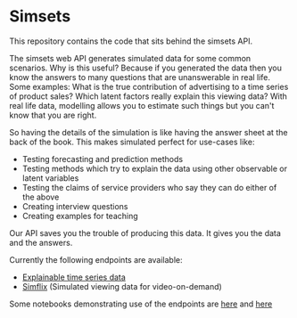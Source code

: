 # Simsets

This repository contains the code that sits behind the simsets API. 

The simsets web API generates simulated data for some common scenarios. Why is this useful? Because if you generated the data then you know the answers to many questions that are unanswerable in real life. Some examples: What is the true contribution of advertising to a time series of product sales? Which latent factors really explain this viewing data? With real life data, modelling allows you to estimate such things but you can't know that you are right.

So having the details of the simulation is like having the answer sheet at the back of the book. This makes simulated perfect for use-cases like:

- Testing forecasting and prediction methods
- Testing methods which try to explain the data using other observable or latent variables
- Testing the claims of service providers who say they can do either of the above
- Creating interview questions
- Creating examples for teaching

Our API saves you the trouble of producing this data. It gives you the data and the answers.

Currently the following endpoints are available:

- [Explainable time series data](http://www.simsets.co.uk/timeseries)
- [Simflix](http://www.simsets.co.uk/simflix) (Simulated viewing data for video-on-demand)

Some notebooks demonstrating use of the endpoints are [here](notebooks/timeseries_demo) and [here](notebooks/simflix_demo)
